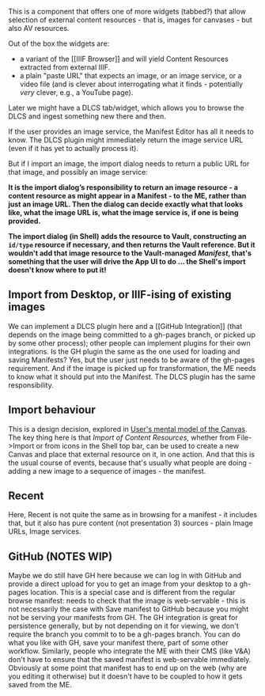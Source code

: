 This is a component that offers one of more widgets (tabbed?) that allow selection of external content resources - that is, images for canvases - but also AV resources.

Out of the box the widgets are:

 - a variant of the [[IIIF Browser]] and will yield Content Resources extracted from external IIIF.
 - a plain "paste URL" that expects an image, or an image service, or a video file (and is clever about interrogating what it finds - potentially _very_ clever, e.g., a YouTube page). 

Later we might have a DLCS tab/widget, which allows you to browse the DLCS and ingest something new there and then.

If the user provides an image service, the Manifest Editor has all it needs to know. The DLCS plugin might immediately return the image service URL (even if it has yet to actually process it).

But if I import an image, the import dialog needs to return a public URL for that image, and possibly an image service:

**It is the import dialog’s responsibility to return an image resource - a content resource as might appear in a Manifest - to the ME, rather than just an image URL. Then the dialog can decide exactly what that looks like, what the image URL is, what the image service is, if one is being provided.**

**The import dialog (in Shell) adds the resource to Vault, constructing an `id/type` resource if necessary, and then returns the Vault reference. But it wouldn't add that image resource to the Vault-managed _Manifest_, that's something that the user will drive the App UI to do ... the Shell's import doesn't know where to put it!**

## Import from Desktop, or IIIF-ising of existing images

We can implement a DLCS plugin here and a [[GitHub Integration]] (that depends on the image being committed to a gh-pages branch, or picked up by some other process); other people can implement plugins for their own integrations. Is the GH plugin the same as the one used for loading and saving Manifests? Yes, but the user just needs to be aware of the gh-pages requirement. And if the image is picked up for transformation, the ME needs to know what it should put into the Manifest. The DLCS plugin has the same responsibility.

## Import behaviour

This is a design decision, explored in [User's mental model of the Canvas](https://github.com/digirati-co-uk/iiif-manifest-editor/discussions/29).
The key thing here is that *Import of Content Resources*, whether from File->Import or from icons in the Shell top bar, can be used to create a new Canvas and place that external resource on it, in one action. And that this is the usual course of events, because that's usually what people are doing - adding a new image to a sequence of images - the manifest.

## Recent

Here, Recent is not quite the same as in browsing for a manifest - it includes that, but it also has pure content (not presentation 3) sources - plain Image URLs, Image services.

## GitHub (NOTES WIP)

Maybe we do still have GH here because we can log in with GitHub and provide a direct upload for you to get an image from your desktop to a gh-pages location. This is a special case and is different from the regular browse manifest: needs to check that the image is web-servable - this is not necessarily the case with Save manifest to GitHub because you might not be serving your manifests from GH.
The GH integration is great for persistence generally, but by not depending on it for viewing, we don't require the branch you commit to to be a gh-pages branch. You can do what you like with GH, save your manifest there, part of some other workflow.
Similarly, people who integrate the ME with their CMS (like V&A) don't have to ensure that the saved manifest is web-servable immediately. Obviously at some point that manifest has to end up on the web (why are you editing it otherwise) but it doesn't have to be coupled to how it gets saved from the ME.

